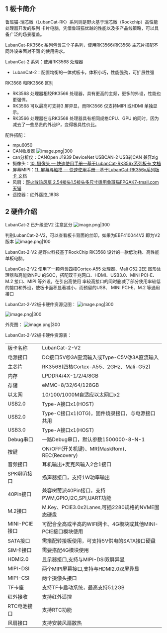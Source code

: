 ## 1 板卡简介

鲁班猫-瑞芯微（LubanCat-RK）系列则是野火基于瑞芯微（Rockchip）高性能处理器开发的系列
卡片电脑，凭借鲁班猫优越的性能以及多产品线策略，可以具备广泛的场景覆盖。

LubanCat-RK356x 系列包含三个子系列，使用RK3566/RK3568 主芯片搭配不同外设来面对不同
的使用需求。

LubanCat-2 系列：使用RK3568 处理器
- LubanCat-2：配置均衡的一体式板卡，体积小巧，性能强劲，可扩展性强

RK3568 和RK3566 区别
- RK3568 处理器相较RK3566 处理器，具有更高的主频，更多的外设，性能也更强悍。
- RK3568 可以最高可支持3 屏异显，而RK3566 仅支持MIPI 或HDMI 单独显示。
- RK3566 处理器在与RK3568 处理器具有相同规格CPU、GPU 的同时，因为减去了一些昂贵的外设IP，变得极具性价比。

配件搭配：
- mpu6050
- CAN收发器
  ![image.png|300](https://my-obsidian-image.oss-cn-guangzhou.aliyuncs.com/2025/05/63d6b9e6ed1a0d8e2696cd79d7800b43.png)
- can分析仪：CANOpen J1939 DeviceNet USBCAN-2 USB转CAN 兼容zlg
- 摄像头：[10. 摄像头 — 快速使用手册—基于LubanCat-RK356x系列板卡 文档](https://doc.embedfire.com/linux/rk356x/quick_start/zh/latest/quick_start/camera/camera.html)
- 屏幕MIPI：[11. 屏幕与触摸 — 快速使用手册—基于LubanCat-RK356x系列板卡 文档](https://doc.embedfire.com/linux/rk356x/quick_start/zh/latest/quick_start/screen/screen.html)
- 风扇：[野火散热风扇 2.54接头1.5接头多尺寸适用鲁班猫FPGAK7-tmall.com天猫](https://detail.tmall.com/item.htm?from=cart&id=737430242078&pisk=gpX-nwxlEr4uyc6JmgPmt5SmOoE0mSjrqaSsKeYoOZQARwKnKMTHpwQdJUAQzLXdkLWcZvYuzpICSpUgSR2G4gRwdP4GOrSGDdtZd0gHO-TXKHKBUn214gJeRm0Qsssrves6P0tBRopXAhgBdv9QhoKHAH9BPBgjGhTXdpTSdqtXXhHSNpG7DqtBbvMWdBtXGH-ZRpO5RiZvYEtWdpGrvuLqV3Hd_RWseRe98vMCH3dbigLfMsZHVQIV2EU_5tUwwFsWkva5oT6pJEW_oSIV7__k0weTkp7VOwtdlqaHaM1Ak3QuW28hUgXprgF7lipDyMOpBDw5DLLJ1TAoVYb1DM1MMtq_QLpWP6vPxcUlDTQl4tInAj9JEsdOedwZPefcX9KdLyyAWGWVkn__pzsy3OX9vlgMWHc7DohETQt2_nbBccTJj-KvSuOSTXRH0nLgDohETQt2DFqSFXletn5..&skuId=5093431181044&spm=a1z0d.6639537%2F202410.item.d737430242078.c4877484aBNoMx)
- 遥控器：红外遥控_1838
## 2 硬件介绍

LubanCat-2 已升级至V2 注意区分
![image.png|300](https://my-obsidian-image.oss-cn-guangzhou.aliyuncs.com/2025%2F04%2Fd8ed104d675778639d509dcb420308f9.png)

判别LubanCat-2-V2，可以查看板卡背面的丝印，如果为EBF410044V2 即为V2 版本
![image.png|100](https://my-obsidian-image.oss-cn-guangzhou.aliyuncs.com/2025%2F04%2F04acc169b2628225034c205d8bbcc99b.png)

LubanCat-2-V2 是野火科技基于RockChip RK3568 设计的一款低功耗、高性能单板电脑。

LubanCat-2-V2 使用了一颗包含四核Cortex-A55 处理器、Mali G52 2EE 图形处理器和高能效NPU
的SOC，搭配双千兆网口、HDMI、USB3.0、MINI PCI-E、M.2 接口、MIPI 等外设。在引出高使用
率较高接口的同时删减了部分使用率较低的接口和外设，使板卡面积显著减小，而预留的USB、
MINI PCI-E、M.2 等通用接口

LubanCat-2-V2板卡硬件资源见图：
![image.png|300](https://my-obsidian-image.oss-cn-guangzhou.aliyuncs.com/2025%2F04%2F6380a0053123bbc8548225599fd634b3.png)

![image.png|300](https://my-obsidian-image.oss-cn-guangzhou.aliyuncs.com/2025%2F04%2Ff844855b786823df0fa25e2538e83dee.png)

外壳图：
![image.png|300](https://my-obsidian-image.oss-cn-guangzhou.aliyuncs.com/2025%2F04%2F9aad1d412523d57ed815c5314a9e1aa5.png)

LubanCat-2-V2板卡硬件资源表：

|   |   |
|---|---|
|板卡名称|LubanCat-2-V2|
|电源接口|DC接口5V@3A直流输入或Type-C5V@3A直流输入|
|主芯片|RK3568(四核Cortex-A55、2GHz、Mali-G52)|
|内存|LPDDR4/4X-1/2/4/8GB|
|存储|eMMC-8/32/64/128GB|
|以太网|10/100/1000M自适应以太网口x2|
|USB2.0|Type-A接口x1(HOST)|
|USB2.0|Type-C接口x1(OTG)，固件烧录接口，与电源接口共用|
|USB3.0|Type-A接口x1(HOST)|
|Debug串口|一路Debug串口，默认参数1500000-8-N-1|
|按键|ON/OFF(开关机键)、MR(MaskRom)、REC(Recovery)|
|音频接口|耳机输出+麦克风输入2合1接口|
|SPK喇叭接口|扬声器接口，支持1W功率输出|
|40Pin接口|兼容树莓派40Pin接口，支持PWM,GPIO,I2C,SPI,UART功能|
|M.2接口|M.Key、PCIE3.0x2Lanes,可插2280规格的NVME固态硬盘|
|MINI-PCIE接口|可配合全高或半高的WIFI网卡、4G模块或其他MINI-PCIE接口模块使用|
|SATA接口|需搭配转接板使用，可支持5V供电的SATA接口硬盘|
|SIM卡接口|需要搭配4G模块使用|
|HDMI2.0|显示器接口,支持与MIPI-DSI双屏异显|
|MIPI-DSI|两个MIPI屏幕接口,支持与HDMI2.0双屏异显|
|MIPI-CSI|两个摄像头接口|
|TF卡座|支持TF卡启动系统，最高支持512GB|
|红外接收|支持红外遥控|
|RTC电池接口|支持RTC功能|
|风扇接口|支持安装风扇散热|
